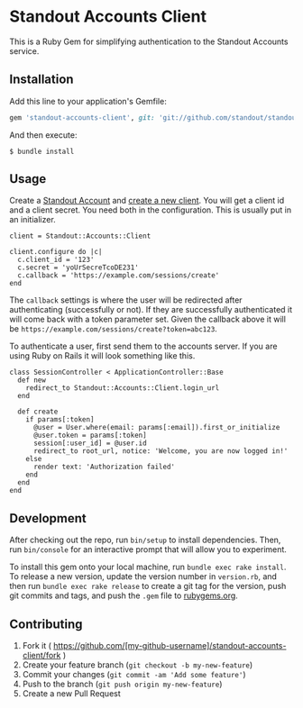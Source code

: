 # Standout Accounts Client

This is a Ruby Gem for simplifying authentication to the Standout Accounts service.

## Installation

Add this line to your application's Gemfile:

```ruby
gem 'standout-accounts-client', git: 'git://github.com/standout/standout-accounts-client.git'
```

And then execute:

    $ bundle install


## Usage

Create a [Standout Account](https://accounts.standout.se/) and [create a new client](https://accounts.standout.se/clients). You will get a client id and a client secret. You need both in the configuration.
This is usually put in an initializer.

```
client = Standout::Accounts::Client

client.configure do |c|
  c.client_id = '123'
  c.secret = 'yoUrSecreTcoDE231'
  c.callback = 'https://example.com/sessions/create'
end

```

The `callback` settings is where the user will be redirected after authenticating (successfully or not).
If they are successfully authenticated it will come back with a token parameter set.
Given the callback above it will be `https://example.com/sessions/create?token=abc123`.

To authenticate a user, first send them to the accounts server. If you are using Ruby on Rails it will
look something like this.

```
class SessionController < ApplicationController::Base
  def new
    redirect_to Standout::Accounts::Client.login_url
  end

  def create
    if params[:token]
      @user = User.where(email: params[:email]).first_or_initialize
      @user.token = params[:token]
      session[:user_id] = @user.id
      redirect_to root_url, notice: 'Welcome, you are now logged in!'
    else
      render text: 'Authorization failed'
    end
  end
end
```

## Development

After checking out the repo, run `bin/setup` to install dependencies. Then, run `bin/console` for an interactive prompt that will allow you to experiment.

To install this gem onto your local machine, run `bundle exec rake install`. To release a new version, update the version number in `version.rb`, and then run `bundle exec rake release` to create a git tag for the version, push git commits and tags, and push the `.gem` file to [rubygems.org](https://rubygems.org).

## Contributing

1. Fork it ( https://github.com/[my-github-username]/standout-accounts-client/fork )
2. Create your feature branch (`git checkout -b my-new-feature`)
3. Commit your changes (`git commit -am 'Add some feature'`)
4. Push to the branch (`git push origin my-new-feature`)
5. Create a new Pull Request
